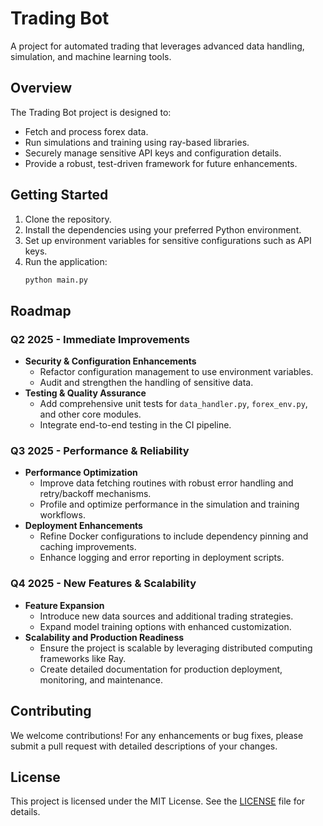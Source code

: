 # Trading Bot

A project for automated trading that leverages advanced data handling, simulation, and machine learning tools.

## Overview

The Trading Bot project is designed to:
- Fetch and process forex data.
- Run simulations and training using ray-based libraries.
- Securely manage sensitive API keys and configuration details.
- Provide a robust, test-driven framework for future enhancements.

## Getting Started

1. Clone the repository.
2. Install the dependencies using your preferred Python environment.
3. Set up environment variables for sensitive configurations such as API keys.
4. Run the application:
   ```bash
   python main.py
   ```

## Roadmap

### Q2 2025 - Immediate Improvements
- **Security & Configuration Enhancements**
  - Refactor configuration management to use environment variables.
  - Audit and strengthen the handling of sensitive data.
- **Testing & Quality Assurance**
  - Add comprehensive unit tests for `data_handler.py`, `forex_env.py`, and other core modules.
  - Integrate end-to-end testing in the CI pipeline.
  
### Q3 2025 - Performance & Reliability
- **Performance Optimization**
  - Improve data fetching routines with robust error handling and retry/backoff mechanisms.
  - Profile and optimize performance in the simulation and training workflows.
- **Deployment Enhancements**
  - Refine Docker configurations to include dependency pinning and caching improvements.
  - Enhance logging and error reporting in deployment scripts.

### Q4 2025 - New Features & Scalability
- **Feature Expansion**
  - Introduce new data sources and additional trading strategies.
  - Expand model training options with enhanced customization.
- **Scalability and Production Readiness**
  - Ensure the project is scalable by leveraging distributed computing frameworks like Ray.
  - Create detailed documentation for production deployment, monitoring, and maintenance.

## Contributing

We welcome contributions! For any enhancements or bug fixes, please submit a pull request with detailed descriptions of your changes.

## License

This project is licensed under the MIT License. See the [LICENSE](LICENSE) file for details.